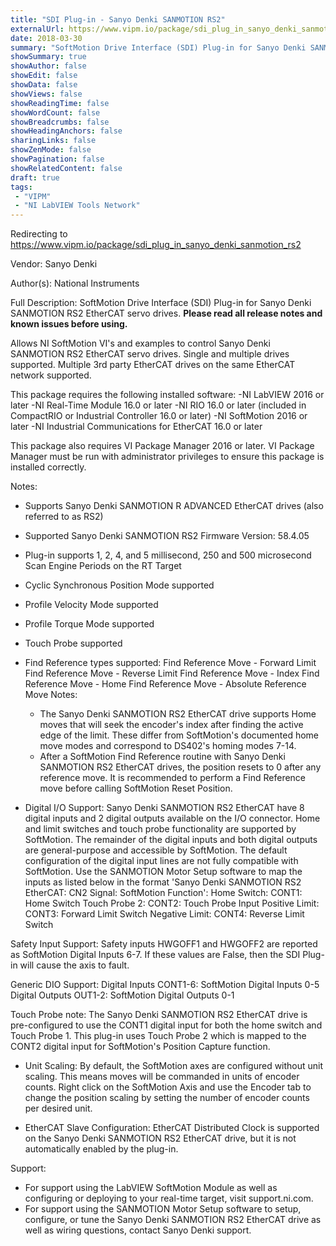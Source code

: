 ```yaml
---
title: "SDI Plug-in - Sanyo Denki SANMOTION RS2"
externalUrl: https://www.vipm.io/package/sdi_plug_in_sanyo_denki_sanmotion_rs2
date: 2018-03-30
summary: "SoftMotion Drive Interface (SDI) Plug-in for Sanyo Denki SANMOTION RS2 EtherCAT servo drives."
showSummary: true
showAuthor: false
showEdit: false
showData: false
showViews: false
showReadingTime: false
showWordCount: false
showBreadcrumbs: false
showHeadingAnchors: false
sharingLinks: false
showZenMode: false
showPagination: false
showRelatedContent: false
draft: true
tags:
 - "VIPM"
 - "NI LabVIEW Tools Network"
---
```


Redirecting to https://www.vipm.io/package/sdi_plug_in_sanyo_denki_sanmotion_rs2

Vendor: Sanyo Denki

Author(s): National Instruments
 
Full Description:
SoftMotion Drive Interface (SDI) Plug-in for Sanyo Denki SANMOTION RS2 EtherCAT servo drives. **Please read all release notes and known issues before using.**

Allows NI SoftMotion VI's and examples to control Sanyo Denki SANMOTION RS2 EtherCAT servo drives. Single and multiple drives supported. Multiple 3rd party EtherCAT drives on the same EtherCAT network supported.

This package requires the following installed software:
-NI LabVIEW 2016 or later
-NI Real-Time Module 16.0 or later
-NI RIO 16.0 or later (included in CompactRIO or Industrial Controller 16.0 or later)
-NI SoftMotion 2016 or later
-NI Industrial Communications for EtherCAT 16.0 or later

This package also requires VI Package Manager 2016 or later.
VI Package Manager must be run with administrator privileges to ensure this package is installed correctly.

Notes:
- Supports Sanyo Denki SANMOTION R ADVANCED EtherCAT drives (also referred to as RS2)
- Supported Sanyo Denki SANMOTION RS2 Firmware Version: 58.4.05
- Plug-in supports 1, 2, 4, and 5 millisecond, 250 and 500 microsecond Scan Engine Periods on the RT Target
- Cyclic Synchronous Position Mode supported
- Profile Velocity Mode supported
- Profile Torque Mode supported
- Touch Probe supported
- Find Reference types supported:
  Find Reference Move - Forward Limit
  Find Reference Move - Reverse Limit
  Find Reference Move - Index
  Find Reference Move - Home
  Find Reference Move - Absolute
  Reference Move Notes:
  - The Sanyo Denki SANMOTION RS2 EtherCAT drive supports Home moves that will seek the encoder's index after finding the active edge of the limit. These differ from SoftMotion's documented home move modes and correspond to DS402's homing modes 7-14.
  - After a SoftMotion Find Reference routine with Sanyo Denki SANMOTION RS2 EtherCAT drives, the position resets to 0 after any reference move. It is recommended to perform a Find Reference move before calling SoftMotion Reset Position.

- Digital I/O Support:
Sanyo Denki SANMOTION RS2 EtherCAT have 8 digital inputs and 2 digital outputs available on the I/O connector. Home and limit switches and touch probe functionality are supported by SoftMotion. The remainder of the digital inputs and both digital outputs are general-purpose and accessible by SoftMotion.
The default configuration of the digital input lines are not fully compatible with SoftMotion. Use the SANMOTION Motor Setup software to map the inputs as listed below in the format 'Sanyo Denki SANMOTION RS2 EtherCAT: CN2 Signal: SoftMotion Function':
Home Switch:      CONT1: Home Switch
Touch Probe 2:   CONT2: Touch Probe Input
Positive Limit:      CONT3: Forward Limit Switch
Negative Limit:    CONT4: Reverse Limit Switch

Safety Input Support:
Safety inputs HWGOFF1 and HWGOFF2 are reported as SoftMotion Digital Inputs 6-7. If these values are False, then the SDI Plug-in will cause the axis to fault.

Generic DIO Support:
Digital Inputs CONT1-6: SoftMotion Digital Inputs 0-5
Digital Outputs OUT1-2: SoftMotion Digital Outputs 0-1

Touch Probe note:
The Sanyo Denki SANMOTION RS2 EtherCAT drive is pre-configured to use the CONT1 digital input for both the home switch and Touch Probe 1. This plug-in uses Touch Probe 2 which is mapped to the CONT2 digital input for SoftMotion's Position Capture function.

- Unit Scaling:
By default, the SoftMotion axes are configured without unit scaling. This means moves will be commanded in units of encoder counts. Right click on the SoftMotion Axis and use the Encoder tab to change the position scaling by setting the number of encoder counts per desired unit.

- EtherCAT Slave Configuration:
EtherCAT Distributed Clock is supported on the Sanyo Denki SANMOTION RS2 EtherCAT drive, but it is not automatically enabled by the plug-in.

Support:
- For support using the LabVIEW SoftMotion Module as well as configuring or deploying to your real-time target, visit support.ni.com.
- For support using the SANMOTION Motor Setup software to setup, configure, or tune the Sanyo Denki SANMOTION RS2 EtherCAT drive as well as wiring questions, contact Sanyo Denki support.